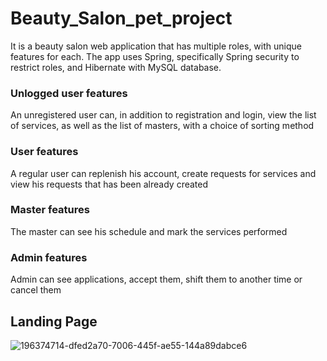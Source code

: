 # Beauty_Salon_pet_project
It is a beauty salon web application that has multiple roles, with unique features for each. 
The app uses Spring, specifically Spring security to restrict roles, and Hibernate with MySQL database.
### Unlogged user features
An unregistered user can, in addition to registration and login, view the list of services, as well as the list of masters, with a choice of sorting method
### User features
A regular user can replenish his account, create requests for services and view his requests that has been already created
### Master features
The master can see his schedule and mark the services performed
### Admin features
Admin can see applications, accept them, shift them to another time or cancel them
  
## Landing Page  
![196374714-dfed2a70-7006-445f-ae55-144a89dabce6](https://user-images.githubusercontent.com/110092103/211095849-0989dcea-0a4c-4366-a82c-4fa3466b9a9d.png)
